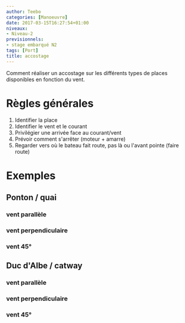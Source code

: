 ```yaml
---
author: Teebo
categories: [Manoeuvre]
date: 2017-03-15T16:27:54+01:00
niveaux:
- Niveau-2
previsionnels:
- stage embarqué N2
tags: [Port]
title: accostage
---
```

Comment réaliser un accostage sur les différents types de places disponibles en fonction du vent.
<!--more-->

# Règles générales
1. Identifier la place
1. Identifier le vent et le courant
1. Privilégier une arrivée face au courant/vent
1. Prévoir comment s'arrêter (moteur + amarre)
1. Regarder vers où le bateau fait route, pas là ou l'avant pointe (faire route)

# Exemples

## Ponton / quai
### vent parallèle
### vent perpendiculaire
### vent 45°

## Duc d'Albe / catway
### vent parallèle
### vent perpendiculaire
### vent 45°
